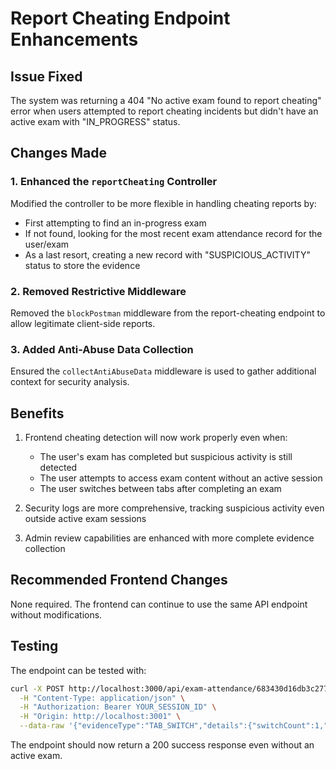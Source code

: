 # Report Cheating Endpoint Enhancements

## Issue Fixed
The system was returning a 404 "No active exam found to report cheating" error when users attempted to report cheating incidents but didn't have an active exam with "IN_PROGRESS" status.

## Changes Made

### 1. Enhanced the `reportCheating` Controller
Modified the controller to be more flexible in handling cheating reports by:
- First attempting to find an in-progress exam
- If not found, looking for the most recent exam attendance record for the user/exam
- As a last resort, creating a new record with "SUSPICIOUS_ACTIVITY" status to store the evidence

### 2. Removed Restrictive Middleware
Removed the `blockPostman` middleware from the report-cheating endpoint to allow legitimate client-side reports.

### 3. Added Anti-Abuse Data Collection
Ensured the `collectAntiAbuseData` middleware is used to gather additional context for security analysis.

## Benefits
1. Frontend cheating detection will now work properly even when:
   - The user's exam has completed but suspicious activity is still detected
   - The user attempts to access exam content without an active session
   - The user switches between tabs after completing an exam

2. Security logs are more comprehensive, tracking suspicious activity even outside active exam sessions

3. Admin review capabilities are enhanced with more complete evidence collection

## Recommended Frontend Changes
None required. The frontend can continue to use the same API endpoint without modifications.

## Testing
The endpoint can be tested with:

```bash
curl -X POST http://localhost:3000/api/exam-attendance/683430d16db3c277cd1b0ded/report-cheating \
  -H "Content-Type: application/json" \
  -H "Authorization: Bearer YOUR_SESSION_ID" \
  -H "Origin: http://localhost:3001" \
  --data-raw '{"evidenceType":"TAB_SWITCH","details":{"switchCount":1,"hiddenTime":15,"visibilityState":"hidden"}}'
```

The endpoint should now return a 200 success response even without an active exam.
